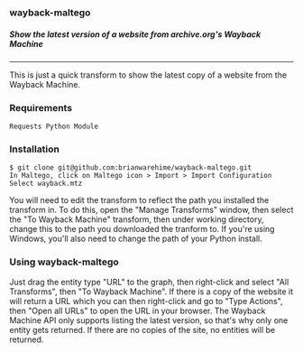### wayback-maltego
##### Show the latest version of a website from archive.org's Wayback Machine
-------------------------------------------------

This is just a quick transform to show the latest copy of a website from the Wayback Machine. 

### Requirements

```
Requests Python Module
```

### Installation

```
$ git clone git@github.com:brianwarehime/wayback-maltego.git
In Maltego, click on Maltego icon > Import > Import Configuration
Select wayback.mtz
```
You will need to edit the transform to reflect the path you installed the transform in. To do this, open the "Manage Transforms" window, then select the "To Wayback Machine" transform, then under working directory, change this to the path you downloaded the tranform to. If you're using Windows, you'll also need to change the path of your Python install.

### Using wayback-maltego

Just drag the entity type "URL" to the graph, then right-click and select "All Transforms", then "To Wayback Machine". If there is a copy of the website it will return a URL which you can then right-click and go to "Type Actions", then "Open all URLs" to open the URL in your browser. The Wayback Machine API only supports listing the latest version, so that's why only one entity gets returned. If there are no copies of the site, no entities will be returned. 
